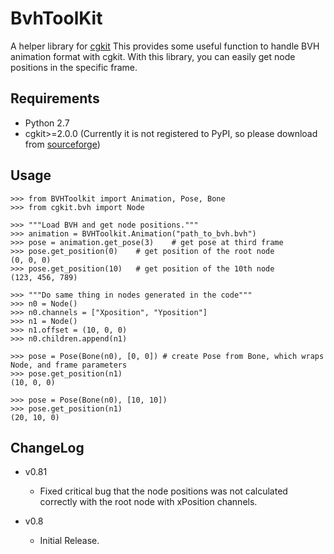 BvhToolKit
==========
A helper library for [cgkit]
This provides some useful function to handle BVH animation format with cgkit.
With this library, you can easily get node positions in the specific frame.

Requirements
------------
* Python 2.7
* cgkit>=2.0.0 (Currently it is not registered to PyPI, so please download from [sourceforge])

Usage
-----
    >>> from BVHToolkit import Animation, Pose, Bone
    >>> from cgkit.bvh import Node

    >>> """Load BVH and get node positions."""
    >>> animation = BVHToolkit.Animation("path_to_bvh.bvh")
    >>> pose = animation.get_pose(3)    # get pose at third frame
    >>> pose.get_position(0)    # get position of the root node
    (0, 0, 0)
    >>> pose.get_position(10)   # get position of the 10th node
    (123, 456, 789)
    
    >>> """Do same thing in nodes generated in the code"""
    >>> n0 = Node()
    >>> n0.channels = ["Xposition", "Yposition"]
    >>> n1 = Node()
    >>> n1.offset = (10, 0, 0)
    >>> n0.children.append(n1)

    >>> pose = Pose(Bone(n0), [0, 0]) # create Pose from Bone, which wraps Node, and frame parameters
    >>> pose.get_position(n1)
    (10, 0, 0)

    >>> pose = Pose(Bone(n0), [10, 10])
    >>> pose.get_position(n1)
    (20, 10, 0)

  [cgkit]: http://cgkit.sourceforge.net/
  [sourceforge]: http://sourceforge.net/projects/cgkit/files/cgkit/

ChangeLog
---------
* v0.81
    * Fixed critical bug that the node positions was not calculated correctly with the root node with xPosition channels.

* v0.8
    * Initial Release.

